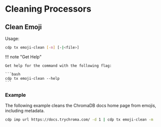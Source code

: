 # Cleaning Processors

## Clean Emoji

Usage:

```bash
cdp tx emoji-clean [-m] [-|<file>]
```

!!! note "Get Help"

    Get help for the command with the following flag:

    ```bash
    cdp tx emoji-clean --help
    ```

### Example

The following example cleans the ChromaDB docs home page from emojis, including metadata.

```bash
cdp imp url https://docs.trychroma.com/ -d 1 | cdp tx emoji-clean -m
```
